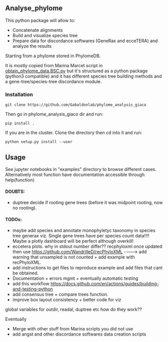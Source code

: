 Analyse_phylome
--------

This python package will allow to:

* Concatenate alignments
* Build and visualize species tree
* Prepare data for discordance softwares (GeneRax and ecceTERA) and analyze the results

Starting from a phylome stored in PhylomeDB.

It is mostly copied from Marina Marcet script in [obtain_phylome_data.BSC.py](https://github.com/Gabaldonlab/projects/blob/master/phylome_scripts/obtain_phylome_data.BSC.py) but it's structured as a python package (python3 compatible) and it has different species tree building methods and a gene-tree/species-tree discordance module.

### Installation

`git clone https://github.com/Gabaldonlab/phylome_analysis_giaco`

Then go in phylome_analysis_giaco dir and run:

`pip install .`

If you are in the cluster. Clone the directory then cd into it and run:

`python setup.py install --user`

## Usage

See jupyter notebooks in "examples" directory to browse different cases. Alternatively most function have documentation accessible through help(function)

#### DOUBTS:

* duptree decide if rooting gene trees (before it was midpoint rooting, now no rooting).

#### TODOs:

* maybe add species and annotate monophyletyc taxonomy in species tree generax viz. Single gene trees have per species count data!!!! Maybe a plotly dashboard will be perfect although overkill!
* eccetera plots. why in stdout number differ?? recphyloxml once updated then use https://github.com/WandrilleD/recPhyloXML ----> add warning that unsampled is not counted + add example with recPhyloXML.
* add instructions to get files to reproduce example and add files that cant be obtained.
* Documentation + errors mgmt + eventually automatic testing
* add this workflow https://docs.github.com/en/actions/guides/building-and-testing-python
* add consensus tree + compare trees function.
* improve box layout consistency + better code for viz

global variables for outdir, readal, duptree etc how do they work??

Eventually

* Merge with other stuff from Marina scripts you did not use
* add angst and other discordance softwares data creation scripts
